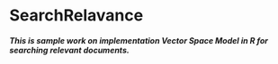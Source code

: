 # SearchRelavance
##### This is sample work on implementation Vector Space Model in R for searching relevant documents.

